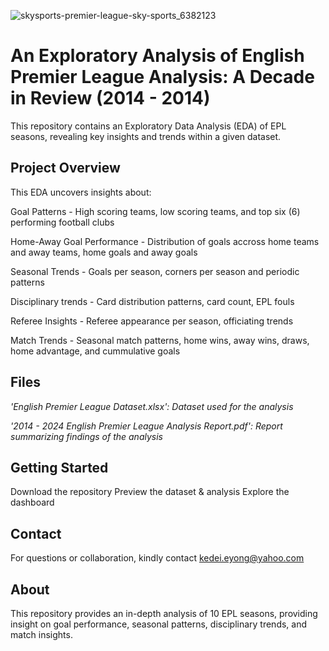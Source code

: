
![skysports-premier-league-sky-sports_6382123](https://github.com/user-attachments/assets/80d38552-289d-4d76-aea1-ab26b47b5375)

# An Exploratory Analysis of English Premier League Analysis: A Decade in Review (2014 - 2014)

This repository contains an Exploratory Data Analysis (EDA) of EPL seasons, revealing key insights and trends within a given dataset.

## Project Overview
This EDA uncovers insights about:

Goal Patterns - High scoring teams, low scoring teams, and top six (6) performing football clubs

Home-Away Goal Performance - Distribution of goals accross home teams and away teams, home goals and away goals

Seasonal Trends - Goals per season, corners per season and periodic patterns

Disciplinary trends - Card distribution patterns, card count, EPL fouls

Referee Insights - Referee appearance per season, officiating trends

Match Trends - Seasonal match patterns, home wins, away wins, draws, home advantage, and cummulative goals

## Files
*'English Premier League Dataset.xlsx': Dataset used for the analysis*

*'2014 - 2024 English Premier League Analysis Report.pdf': Report summarizing findings of the analysis*

## Getting Started
Download the repository
Preview the dataset & analysis
Explore the dashboard

## Contact
For questions or collaboration, kindly contact kedei.eyong@yahoo.com 

## About
This repository provides an in-depth analysis of 10 EPL seasons, providing insight on goal performance, seasonal patterns, disciplinary trends, and match insights.
